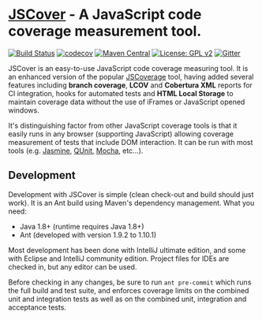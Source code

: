[JSCover](http://tntim96.github.com/JSCover) - A JavaScript code coverage measurement tool.
================================

[![Build Status](https://travis-ci.org/tntim96/JSCover.svg?branch=master)](https://travis-ci.org/tntim96/JSCover)
[![codecov](https://codecov.io/gh/tntim96/JSCover/branch/master/graph/badge.svg)](https://codecov.io/gh/tntim96/JSCover)
[![Maven Central](https://maven-badges.herokuapp.com/maven-central/com.github.tntim96/JSCover/badge.svg)](https://maven-badges.herokuapp.com/maven-central/com.github.tntim96/JSCover)
[![License: GPL v2](https://img.shields.io/badge/License-GPL%20v2-green.svg)](https://www.gnu.org/licenses/old-licenses/gpl-2.0.en.html)
[![Gitter](https://badges.gitter.im/Join%20Chat.svg)](https://gitter.im/JSCover)

JSCover is an easy-to-use JavaScript code coverage measuring tool. It is an enhanced version of the popular
[JSCoverage](http://siliconforks.com/jscoverage/) tool, having added several features including **branch coverage**,
**LCOV** and **Cobertura XML** reports for CI integration, hooks for automated tests and **HTML Local Storage** to
maintain coverage data without the use of iFrames or JavaScript opened windows.

It's distinguishing factor from other JavaScript coverage tools is that it easily runs in any browser
(supporting JavaScript) allowing coverage measurement of tests that include DOM interaction.
It can be run with most tools (e.g.
[Jasmine](http://jasmine.github.io/),
[QUnit](http://qunitjs.com/),
[Mocha](http://mochajs.org/), etc...).

Development
-----------
Development with JSCover is simple (clean check-out and build should just work). It is an Ant build using Maven's
dependency management. What you need:
* Java 1.8+ (runtime requires Java 1.8+)
* Ant (developed with version 1.9.2 to 1.10.1)

Most development has been done with IntelliJ ultimate edition, and some with Eclipse and IntelliJ community edition.
Project files for IDEs are checked in, but any editor can be used.

Before checking in any changes, be sure to run `ant pre-commit` which runs the full build and test suite,
and enforces coverage limits on the combined unit and integration tests as well as on the combined unit,
integration and acceptance tests.
